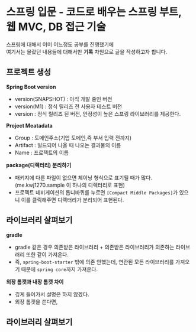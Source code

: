# 스프링 입문 - 코드로 배우는 스프링 부트, 웹 MVC, DB 접근 기술
스프링에 대해서 이미 어느정도 공부를 진행했기에  
여기서는 몰랐던 내용들에 대해서만 **기록** 차원으로 글을 작성하고자 합니다.     

## 프로젝트 생성
**Spring Boot version**      
* version(SNAPSHOT) : 아직 개발 중인 버전          
* version(M1) : 정식 릴리즈 전 사용자 테스트 버전               
* version : 정식 릴리즈 된 버전, 안정성이 높은 스프링 라이브러리를 제공한다.      

**Project Meatadata**
* Group : 도메인주소(기업 도메인,즉 부서 입력 전까지)
* Artifact : 빌드되어 나올 때 나오는 결과물의 이름 
* Name : 프로젝트의 이름 

**package(디렉터리) 분리하기**     
* 패키지에 다른 파일이 없으면 체이닝 형식으로 표기될 때가 많다.(me.kwj1270.sample 이 하나의 디렉터리로 표현)              
* 프로젝트 네비게이션의 톱니바퀴를 누르면 `[Compact Middle Packages]`가 있으니 이를 클릭해주면 디렉터리가 분리되어 표현된다.          

## 라이브러리 살펴보기

**gradle**         
* gradle 같은 경우 의존받은 라이브러리 + 의존받은 라이브러리가 의존하는 라이브러리 또한 같이 가져온다.             
* 즉, `spring-boot-starter` 밖에 의존 안했는데, 연관된 모든 라이브러리를 가져오기 때문에 `spring core`까지 가져온다.       


**외장 톰캣과 내장 톰캣 차이**   
* 깊게 들어가서 설명은 하지 않겠다.   
* 외장 톰캣을 쓴다면, 


## 라이브러리 살펴보기 

